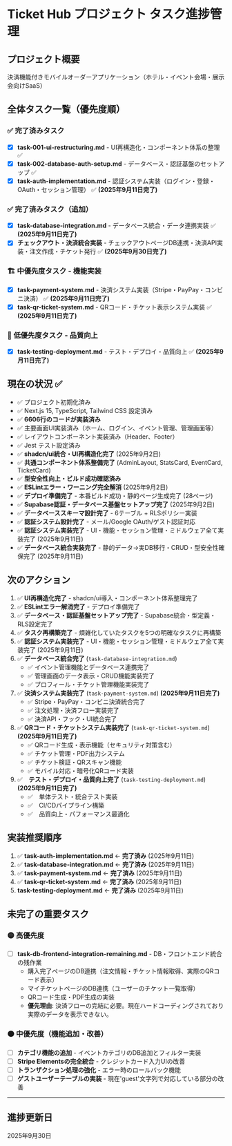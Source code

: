 # Ticket Hub プロジェクト タスク進捗管理

## プロジェクト概要
決済機能付きモバイルオーダーアプリケーション（ホテル・イベント会場・展示会向けSaaS）

## 全体タスク一覧（優先度順）

### ✅ 完了済みタスク
- [x] **task-001-ui-restructuring.md** - UI再構造化・コンポーネント体系の整理 ✅
- [x] **task-002-database-auth-setup.md** - データベース・認証基盤のセットアップ ✅
- [x] **task-auth-implementation.md** - 認証システム実装（ログイン・登録・OAuth・セッション管理） ✅ **(2025年9月11日完了)**

### ✅ 完了済みタスク（追加）
- [x] **task-database-integration.md** - データベース統合・データ連携実装 ✅ **(2025年9月11日完了)**
- [x] **チェックアウト・決済統合実装** - チェックアウトページDB連携・決済API実装・注文作成・チケット発行 ✅ **(2025年9月30日完了)**

### 🏗️ **中優先度タスク** - 機能実装
- [x] **task-payment-system.md** - 決済システム実装（Stripe・PayPay・コンビニ決済） ✅ **(2025年9月11日完了)**
- [x] **task-qr-ticket-system.md** - QRコード・チケット表示システム実装 ✅ **(2025年9月11日完了)**

### 🔧 **低優先度タスク** - 品質向上
- [x] **task-testing-deployment.md** - テスト・デプロイ・品質向上 ✅ **(2025年9月11日完了)**

## 現在の状況 ✅
- ✅ プロジェクト初期化済み
- ✅ Next.js 15, TypeScript, Tailwind CSS 設定済み  
- ✅ **6606行のコードが実装済み**
- ✅ 主要画面UI実装済み（ホーム、ログイン、イベント管理、管理画面等）
- ✅ レイアウトコンポーネント実装済み（Header、Footer）
- ✅ Jest テスト設定済み
- ✅ **shadcn/ui統合・UI再構造化完了** (2025年9月2日)
- ✅ **共通コンポーネント体系整備完了** (AdminLayout, StatsCard, EventCard, TicketCard)
- ✅ **型安全性向上・ビルド成功確認済み**
- ✅ **ESLintエラー・ワーニング完全解消** (2025年9月2日)
- ✅ **デプロイ準備完了** - 本番ビルド成功・静的ページ生成完了 (28ページ)
- ✅ **Supabase認証・データベース基盤セットアップ完了** (2025年9月2日)
- ✅ **データベーススキーマ設計完了** - 6テーブル + RLSポリシー実装
- ✅ **認証システム設計完了** - メール/Google OAuth/ゲスト認証対応
- ✅ **認証システム実装完了** - UI・機能・セッション管理・ミドルウェア全て実装完了 (2025年9月11日)
- ✅ **データベース統合実装完了** - 静的データ→実DB移行・CRUD・型安全性確保完了 (2025年9月11日)

## 次のアクション
1. ✅ **UI再構造化完了** - shadcn/ui導入・コンポーネント体系整理完了
2. ✅ **ESLintエラー解消完了** - デプロイ準備完了
3. ✅ **データベース・認証基盤セットアップ完了** - Supabase統合・型定義・RLS設定完了
4. ✅ **タスク再構築完了** - 煩雑化していたタスクを5つの明確なタスクに再構築
5. ✅ **認証システム実装完了** - UI・機能・セッション管理・ミドルウェア全て実装完了 (2025年9月11日)
6. ✅ **データベース統合完了** (`task-database-integration.md`)
   - ✅ イベント管理機能とデータベース連携完了
   - ✅ 管理画面のデータ表示・CRUD機能実装完了  
   - ✅ プロフィール・チケット管理機能実装完了
7. ✅ **決済システム実装完了** (`task-payment-system.md`) **(2025年9月11日完了)**
   - ✅ Stripe・PayPay・コンビニ決済統合完了
   - ✅ 注文処理・決済フロー実装完了
   - ✅ 決済API・フック・UI統合完了
8. ✅ **QRコード・チケットシステム実装完了** (`task-qr-ticket-system.md`) **(2025年9月11日完了)**
   - ✅ QRコード生成・表示機能（セキュリティ対策含む）
   - ✅ チケット管理・PDF出力システム
   - ✅ チケット検証・QRスキャン機能
   - ✅ モバイル対応・暗号化QRコード実装
9. ✅　**テスト・デプロイ・品質向上完了** (`task-testing-deployment.md`) **(2025年9月11日完了)**
   - ✅　単体テスト・統合テスト実装
   - ✅　CI/CDパイプライン構築  
   - ✅　品質向上・パフォーマンス最適化

## 実装推奨順序
1. ✅ **task-auth-implementation.md** ← **完了済み** (2025年9月11日)
2. ✅ **task-database-integration.md** ← **完了済み** (2025年9月11日)
3. ✅ **task-payment-system.md** ← **完了済み** (2025年9月11日)
4. ✅ **task-qr-ticket-system.md** ← **完了済み** (2025年9月11日)
5. **task-testing-deployment.md** ← **完了済み** (2025年9月11日)

## 未完了の重要タスク

### 🟡 高優先度
- [ ] **task-db-frontend-integration-remaining.md** - DB・フロントエンド統合の残作業
  - 購入完了ページのDB連携（注文情報・チケット情報取得、実際のQRコード表示）
  - マイチケットページのDB連携（ユーザーのチケット一覧取得）
  - QRコード生成・PDF生成の実装
  - **優先理由**: 決済フローの完結に必要。現在ハードコーディングされており実際のデータを表示できない。

### 🟠 中優先度（機能追加・改善）
- [ ] **カテゴリ機能の追加** - イベントカテゴリのDB追加とフィルター実装
- [ ] **Stripe Elementsの完全統合** - クレジットカード入力UIの改善
- [ ] **トランザクション処理の強化** - エラー時のロールバック機能
- [ ] **ゲストユーザーテーブルの実装** - 現在'guest'文字列で対応している部分の改善

---

## 進捗更新日
2025年9月30日